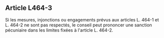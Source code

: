 Article L464-3
----
Si les mesures, injonctions ou engagements prévus aux articles L. 464-1 et L.
464-2 ne sont pas respectés, le conseil peut prononcer une sanction pécuniaire
dans les limites fixées à l'article L. 464-2.
